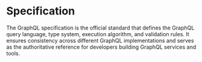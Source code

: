 # Specification

The GraphQL specification is the official standard that defines the GraphQL query language, type system, execution algorithm, and validation rules. It ensures consistency across different GraphQL implementations and serves as the authoritative reference for developers building GraphQL services and tools.